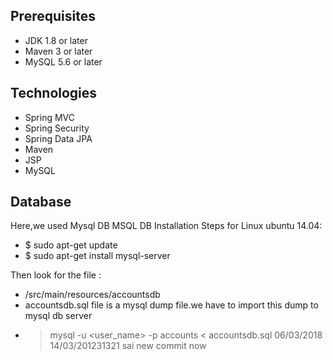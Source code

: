 ## Prerequisites
- JDK 1.8 or later
- Maven 3 or later
- MySQL 5.6 or later

## Technologies 
- Spring MVC
- Spring Security
- Spring Data JPA
- Maven
- JSP
- MySQL
## Database
Here,we used Mysql DB 
MSQL DB Installation Steps for Linux ubuntu 14.04:
- $ sudo apt-get update
- $ sudo apt-get install mysql-server

Then look for the file :
- /src/main/resources/accountsdb
- accountsdb.sql file is a mysql dump file.we have to import this dump to mysql db server
- > mysql -u <user_name> -p accounts < accountsdb.sql
06/03/2018
14/03/201231321
sai new commit now
